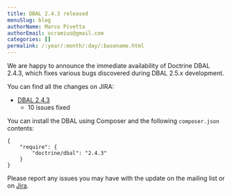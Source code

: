 ```yaml
---
title: DBAL 2.4.3 released
menuSlug: blog
authorName: Marco Pivetta
authorEmail: ocramius@gmail.com
categories: []
permalink: /:year/:month/:day/:basename.html
---
```

We are happy to announce the immediate availability of Doctrine DBAL
2.4.3, which fixes various bugs discovered during DBAL 2.5.x
development.

You can find all the changes on JIRA:

-   [DBAL
    2.4.3](http://www.doctrine-project.org/jira/browse/DBAL/fixforversion/10622)
    - 10 issues fixed

You can install the DBAL using Composer and the following
`composer.json` contents:

~~~~ {.sourceCode .json}
{
    "require": {
        "doctrine/dbal": "2.4.3"
    }
}
~~~~

Please report any issues you may have with the update on the mailing
list or on [Jira](http://www.doctrine-project.org/jira).
